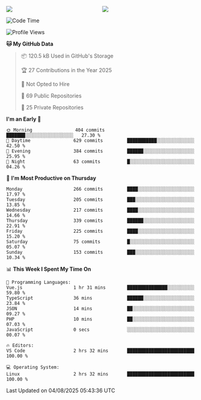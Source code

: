 <p style="display:flex;align-items:center;column-gap:0.5rem;" align="center">
  <img style="flex-grow:1;align-self:stretch;object-fit:cover;"  src ="https://github-readme-stats.vercel.app/api?username=gnoluv9x&show_icons=true&count_private=true&theme=chartreuse-dark&hide_border=true">
  <img style="flex-grow:1;align-self:stretch;object-fit:cover;"src ="https://github-readme-stats.vercel.app/api/top-langs/?username=gnoluv9x&layout=compact&hide_border=true&theme=chartreuse-dark&&langs_count=6&hide=jupyter%20notebook,tex,css,php&exclude_repo=Pacman-AI">
</p>

<!--START_SECTION:waka-->
![Code Time](http://img.shields.io/badge/Code%20Time-1%2C099%20hrs%2040%20mins-blue)

![Profile Views](http://img.shields.io/badge/Profile%20Views-0-blue)

**🐱 My GitHub Data** 

> 📦 120.5 kB Used in GitHub's Storage 
 > 
> 🏆 27 Contributions in the Year 2025
 > 
> 🚫 Not Opted to Hire
 > 
> 📜 69 Public Repositories 
 > 
> 🔑 25 Private Repositories 
 > 
**I'm an Early 🐤** 

```text
🌞 Morning                404 commits         ███████░░░░░░░░░░░░░░░░░░   27.30 % 
🌆 Daytime                629 commits         ███████████░░░░░░░░░░░░░░   42.50 % 
🌃 Evening                384 commits         ██████░░░░░░░░░░░░░░░░░░░   25.95 % 
🌙 Night                  63 commits          █░░░░░░░░░░░░░░░░░░░░░░░░   04.26 % 
```
📅 **I'm Most Productive on Thursday** 

```text
Monday                   266 commits         ████░░░░░░░░░░░░░░░░░░░░░   17.97 % 
Tuesday                  205 commits         ███░░░░░░░░░░░░░░░░░░░░░░   13.85 % 
Wednesday                217 commits         ████░░░░░░░░░░░░░░░░░░░░░   14.66 % 
Thursday                 339 commits         ██████░░░░░░░░░░░░░░░░░░░   22.91 % 
Friday                   225 commits         ████░░░░░░░░░░░░░░░░░░░░░   15.20 % 
Saturday                 75 commits          █░░░░░░░░░░░░░░░░░░░░░░░░   05.07 % 
Sunday                   153 commits         ███░░░░░░░░░░░░░░░░░░░░░░   10.34 % 
```


📊 **This Week I Spent My Time On** 

```text
💬 Programming Languages: 
Vue.js                   1 hr 31 mins        ███████████████░░░░░░░░░░   59.80 % 
TypeScript               36 mins             ██████░░░░░░░░░░░░░░░░░░░   23.84 % 
JSON                     14 mins             ██░░░░░░░░░░░░░░░░░░░░░░░   09.27 % 
PHP                      10 mins             ██░░░░░░░░░░░░░░░░░░░░░░░   07.03 % 
JavaScript               0 secs              ░░░░░░░░░░░░░░░░░░░░░░░░░   00.07 % 

🔥 Editors: 
VS Code                  2 hrs 32 mins       █████████████████████████   100.00 % 

💻 Operating System: 
Linux                    2 hrs 32 mins       █████████████████████████   100.00 % 
```


 Last Updated on 04/08/2025 05:43:36 UTC
<!--END_SECTION:waka-->

